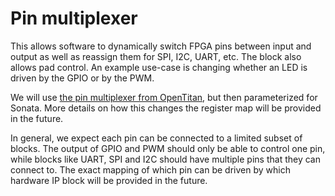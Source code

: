 # Pin multiplexer

This allows software to dynamically switch FPGA pins between input and output as well as reassign them for SPI, I2C, UART, etc.
The block also allows pad control.
An example use-case is changing whether an LED is driven by the GPIO or by the PWM.

We will use [the pin multiplexer from OpenTitan](https://opentitan.org/book/hw/ip/pinmux/index.html), but then parameterized for Sonata.
More details on how this changes the register map will be provided in the future.

In general, we expect each pin can be connected to a limited subset of blocks.
The output of GPIO and PWM should only be able to control one pin, while blocks like UART, SPI and I2C should have multiple pins that they can connect to.
The exact mapping of which pin can be driven by which hardware IP block will be provided in the future.
